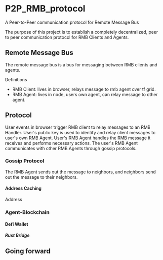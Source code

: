 # P2P_RMB_protocol
A Peer-to-Peer communication protocol for Remote Message Bus

The purpose of this project is to establish a completely decentralized, peer to peer communication protocol for RMB Clients and Agents.

## Remote Message Bus

The remote message bus is a bus for messaging between RMB clients and agents.

Definitions
- RMB Client: lives in browser, relays message to rmb agent over tf grid.
- RMB Agent: lives in node, users own agent, can relay message to other agent.

## Protocol

User events in browser trigger RMB client to relay messages to an RMB Handler. User's public key is used to identify and relay client messages to user's own RMB Agent. User's RMB Agent handles the RMB message it receives and performs necessary actions. The user's RMB Agent communicates with other RMB Agents through gossip protocols. 

### Gossip Protocol

The RMB Agent sends out the message to neighbors, and neighbors send out the message to their neighbors.

#### Address Caching

Address

### Agent-Blockchain

#### Defi Wallet

##### Rust Bridge


## Going forward


```mermaid

```

